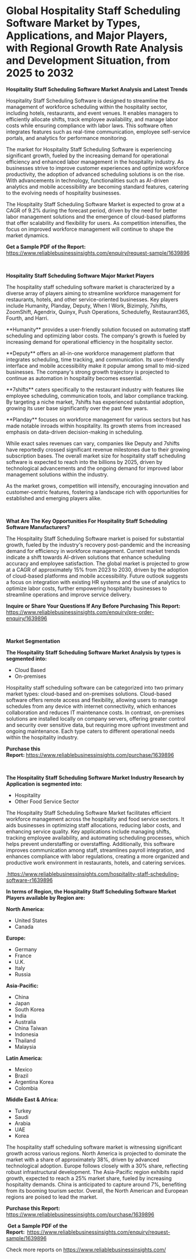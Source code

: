 <p><h1>Global Hospitality Staff Scheduling Software Market by Types, Applications, and Major Players, with Regional Growth Rate Analysis and Development Situation, from 2025 to 2032</h1></p><p><strong>Hospitality Staff Scheduling Software Market Analysis and Latest Trends</strong></p>
<p><p>Hospitality Staff Scheduling Software is designed to streamline the management of workforce scheduling within the hospitality sector, including hotels, restaurants, and event venues. It enables managers to efficiently allocate shifts, track employee availability, and manage labor costs while ensuring compliance with labor laws. This software often integrates features such as real-time communication, employee self-service portals, and analytics for performance monitoring.</p><p>The market for Hospitality Staff Scheduling Software is experiencing significant growth, fueled by the increasing demand for operational efficiency and enhanced labor management in the hospitality industry. As businesses strive to improve customer experiences and optimize workforce productivity, the adoption of advanced scheduling solutions is on the rise. With advancements in technology, functionalities such as AI-driven analytics and mobile accessibility are becoming standard features, catering to the evolving needs of hospitality businesses.</p><p>The Hospitality Staff Scheduling Software Market is expected to grow at a CAGR of 9.2% during the forecast period, driven by the need for better labor management solutions and the emergence of cloud-based platforms that offer scalability and flexibility for users. As competition intensifies, the focus on improved workforce management will continue to shape the market dynamics.</p></p>
<p><strong>Get a Sample PDF of the Report:&nbsp;</strong> <a href="https://www.reliablebusinessinsights.com/enquiry/request-sample/1639896?utm_campaign=2779&utm_medium=2&utm_source=Github&utm_content=ia&utm_term=11032025&utm_id=hospitality-staff-scheduling-software">https://www.reliablebusinessinsights.com/enquiry/request-sample/1639896</a></p>
<p>&nbsp;</p>
<p><strong>Hospitality Staff Scheduling Software Major Market Players</strong></p>
<p><p>The hospitality staff scheduling software market is characterized by a diverse array of players aiming to streamline workforce management for restaurants, hotels, and other service-oriented businesses. Key players include Humanity, Planday, Deputy, When I Work, Bizimply, 7shifts, ZoomShift, Agendrix, Quinyx, Push Operations, Schedulefly, Restaurant365, Fourth, and Harri.</p><p>**Humanity** provides a user-friendly solution focused on automating staff scheduling and optimizing labor costs. The company's growth is fueled by increasing demand for operational efficiency in the hospitality sector.</p><p>**Deputy** offers an all-in-one workforce management platform that integrates scheduling, time tracking, and communication. Its user-friendly interface and mobile accessibility make it popular among small to mid-sized businesses. The company's strong growth trajectory is projected to continue as automation in hospitality becomes essential.</p><p>**7shifts** caters specifically to the restaurant industry with features like employee scheduling, communication tools, and labor compliance tracking. By targeting a niche market, 7shifts has experienced substantial adoption, growing its user base significantly over the past few years.</p><p>**Planday** focuses on workforce management for various sectors but has made notable inroads within hospitality. Its growth stems from increased emphasis on data-driven decision-making in scheduling.</p><p>While exact sales revenues can vary, companies like Deputy and 7shifts have reportedly crossed significant revenue milestones due to their growing subscription bases. The overall market size for hospitality staff scheduling software is expected to reach into the billions by 2025, driven by technological advancements and the ongoing demand for improved labor management solutions within the industry.</p><p>As the market grows, competition will intensify, encouraging innovation and customer-centric features, fostering a landscape rich with opportunities for established and emerging players alike.</p></p>
<p>&nbsp;</p>
<p><strong>What Are The Key Opportunities For Hospitality Staff Scheduling Software Manufacturers?</strong></p>
<p><p>The Hospitality Staff Scheduling Software market is poised for substantial growth, fueled by the industry's recovery post-pandemic and the increasing demand for efficiency in workforce management. Current market trends indicate a shift towards AI-driven solutions that enhance scheduling accuracy and employee satisfaction. The global market is projected to grow at a CAGR of approximately 15% from 2023 to 2030, driven by the adoption of cloud-based platforms and mobile accessibility. Future outlook suggests a focus on integration with existing HR systems and the use of analytics to optimize labor costs, further empowering hospitality businesses to streamline operations and improve service delivery.</p></p>
<p><strong>Inquire or Share Your Questions If Any Before Purchasing This Report:</strong> <a href="https://www.reliablebusinessinsights.com/enquiry/pre-order-enquiry/1639896?utm_campaign=2779&utm_medium=2&utm_source=Github&utm_content=ia&utm_term=11032025&utm_id=hospitality-staff-scheduling-software">https://www.reliablebusinessinsights.com/enquiry/pre-order-enquiry/1639896</a></p>
<p>&nbsp;</p>
<p><strong>Market Segmentation</strong></p>
<p><strong>The Hospitality Staff Scheduling Software Market Analysis by types is segmented into:</strong></p>
<p><ul><li>Cloud Based</li><li>On-premises</li></ul></p>
<p><p>Hospitality staff scheduling software can be categorized into two primary market types: cloud-based and on-premises solutions. Cloud-based software offers remote access and flexibility, allowing users to manage schedules from any device with internet connectivity, which enhances collaboration and reduces IT maintenance costs. In contrast, on-premises solutions are installed locally on company servers, offering greater control and security over sensitive data, but requiring more upfront investment and ongoing maintenance. Each type caters to different operational needs within the hospitality industry.</p></p>
<p><strong>Purchase this Report:&nbsp;</strong><a href="https://www.reliablebusinessinsights.com/purchase/1639896?utm_campaign=2779&utm_medium=2&utm_source=Github&utm_content=ia&utm_term=11032025&utm_id=hospitality-staff-scheduling-software">https://www.reliablebusinessinsights.com/purchase/1639896</a></p>
<p>&nbsp;</p>
<p><strong>The Hospitality Staff Scheduling Software Market Industry Research by Application is segmented into:</strong></p>
<p><ul><li>Hospitality</li><li>Other Food Service Sector</li></ul></p>
<p><p>The Hospitality Staff Scheduling Software Market facilitates efficient workforce management across the hospitality and food service sectors. It aids businesses in optimizing staff allocations, reducing labor costs, and enhancing service quality. Key applications include managing shifts, tracking employee availability, and automating scheduling processes, which helps prevent understaffing or overstaffing. Additionally, this software improves communication among staff, streamlines payroll integration, and enhances compliance with labor regulations, creating a more organized and productive work environment in restaurants, hotels, and catering services.</p></p>
<p><a href="https://www.reliablebusinessinsights.com/hospitality-staff-scheduling-software-r1639896?utm_campaign=2779&utm_medium=2&utm_source=Github&utm_content=ia&utm_term=11032025&utm_id=hospitality-staff-scheduling-software">&nbsp;https://www.reliablebusinessinsights.com/hospitality-staff-scheduling-software-r1639896</a></p>
<p><strong>In terms of Region, the Hospitality Staff Scheduling Software Market Players available by Region are:</strong></p>
<p>
    <p> <strong> North America: </strong>
        <ul>
            <li>United States</li>
            <li>Canada</li>
        </ul>
        </p> 
    <p> <strong> Europe: </strong>
        <ul>
            <li>Germany</li>
            <li>France</li>
            <li>U.K.</li>
            <li>Italy</li>
            <li>Russia</li>
        </ul>
        </p> 
    <p> <strong> Asia-Pacific: </strong>
        <ul>
            <li>China</li>
            <li>Japan</li>
            <li>South Korea</li>
            <li>India</li>
            <li>Australia</li>
            <li>China Taiwan</li>
            <li>Indonesia</li>
            <li>Thailand</li>
            <li>Malaysia</li>
        </ul>
        </p> 
    <p> <strong> Latin America: </strong>
        <ul>
            <li>Mexico</li>
            <li>Brazil</li>
            <li>Argentina Korea</li>
            <li>Colombia</li>
        </ul>
        </p> 
    <p> <strong> Middle East & Africa: </strong>
        <ul>
            <li>Turkey</li>
            <li>Saudi</li>
            <li>Arabia</li>
            <li>UAE</li>
            <li>Korea</li>
        </ul>
    </p>
    </p>
<p><p>The hospitality staff scheduling software market is witnessing significant growth across various regions. North America is projected to dominate the market with a share of approximately 38%, driven by advanced technological adoption. Europe follows closely with a 30% share, reflecting robust infrastructural development. The Asia-Pacific region exhibits rapid growth, expected to reach a 25% market share, fueled by increasing hospitality demands. China is anticipated to capture around 7%, benefiting from its booming tourism sector. Overall, the North American and European regions are poised to lead the market.</p></p>
<p><strong>Purchase this Report: </strong><a href="https://www.reliablebusinessinsights.com/purchase/1639896?utm_campaign=2779&utm_medium=2&utm_source=Github&utm_content=ia&utm_term=11032025&utm_id=hospitality-staff-scheduling-software">https://www.reliablebusinessinsights.com/purchase/1639896</a></p>
<p>&nbsp;<strong>Get a Sample PDF of the Report:&nbsp;&nbsp;</strong><a href="https://www.reliablebusinessinsights.com/enquiry/request-sample/1639896?utm_campaign=2779&utm_medium=2&utm_source=Github&utm_content=ia&utm_term=11032025&utm_id=hospitality-staff-scheduling-software">https://www.reliablebusinessinsights.com/enquiry/request-sample/1639896</a></p>
<p><strong></strong></p>
<p>Check more reports on <a href="https://www.reliablebusinessinsights.com/?utm_campaign=2779&utm_medium=2&utm_source=Github&utm_content=ia&utm_term=11032025&utm_id=hospitality-staff-scheduling-software">https://www.reliablebusinessinsights.com/</a></p>